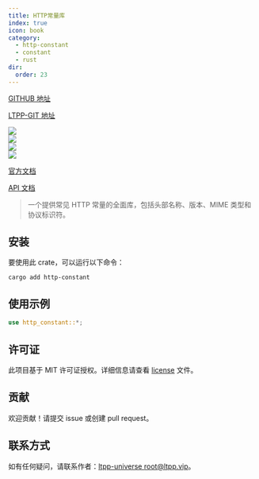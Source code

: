 ```yaml
---
title: HTTP常量库
index: true
icon: book
category:
  - http-constant
  - constant
  - rust
dir:
  order: 23
---
```


[GITHUB 地址](https://github.com/ltpp-universe/http-constant)

[LTPP-GIT 地址](https://git.ltpp.vip/root/http-constant)

<Share colorful />
<Catalog />

[![](https://img.shields.io/crates/v/http-constant.svg)](https://crates.io/crates/http-constant)<br>
[![](https://docs.rs/http-constant/badge.svg)](https://docs.rs/http-constant)<br>
[![](https://img.shields.io/crates/l/http-constant.svg)](./license)<br>
[![](https://github.com/ltpp-universe/http-constant/workflows/Rust/badge.svg)](https://github.com/ltpp-universe/http-constant/actions?query=workflow:Rust)

[官方文档](https://docs.ltpp.vip/HTTP-CONSTANT/)

[API 文档](https://docs.rs/http-constant/latest/http_constant/)

> 一个提供常见 HTTP 常量的全面库，包括头部名称、版本、MIME 类型和协议标识符。

## 安装

要使用此 crate，可以运行以下命令：

```shell
cargo add http-constant
```

## 使用示例

```rust
use http_constant::*;
```

## 许可证

此项目基于 MIT 许可证授权。详细信息请查看 [license](license) 文件。

## 贡献

欢迎贡献！请提交 issue 或创建 pull request。

## 联系方式

如有任何疑问，请联系作者：[ltpp-universe <root@ltpp.vip>](mailto:root@ltpp.vip)。
